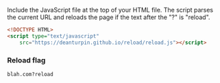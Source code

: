 Include the JavaScript file at the top of your HTML file. The script parses
the current URL and reloads the page if the text after the "?" is "reload".

```html
<!DOCTYPE HTML>
<script type="text/javascript"
	src="https://deanturpin.github.io/reload/reload.js"></script>
```

### Reload flag
```
blah.com?reload
```
